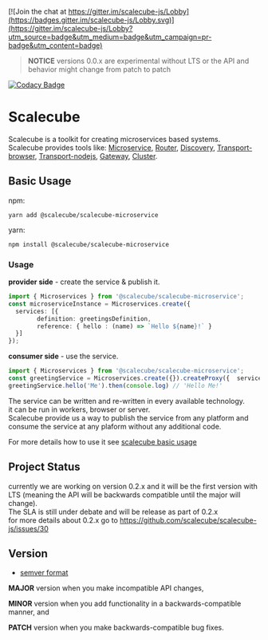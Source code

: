 [![Join the chat at https://gitter.im/scalecube-js/Lobby](https://badges.gitter.im/scalecube-js/Lobby.svg)](https://gitter.im/scalecube-js/Lobby?utm_source=badge&utm_medium=badge&utm_campaign=pr-badge&utm_content=badge)

> **NOTICE** versions 0.0.x are experimental without LTS or the API and behavior might change from patch to patch

[![Codacy Badge](https://api.codacy.com/project/badge/Grade/39bc4219854c4de09abf28a920a474ad)](https://www.codacy.com/app/ido/scalecube-js?utm_source=github.com&utm_medium=referral&utm_content=scalecube/scalecube-js&utm_campaign=Badge_Grade)

# Scalecube

Scalecube is a toolkit for creating microservices based systems.  
Scalecube provides tools like: [Microservice](packages/scalecube-microservice/README.md), [Router](<>), [Discovery](packages/scalecube-discovery/README.md), [Transport-browser](packages/transport-browser/README.md), [Transport-nodejs](packages/transport-nodejs/README.md), [Gateway](<>), [Cluster](<>).

## Basic Usage

npm:

```text
yarn add @scalecube/scalecube-microservice
```

yarn:

```text
npm install @scalecube/scalecube-microservice
```

### Usage

**provider side** - create the service & publish it.

```typescript
import { Microservices } from '@scalecube/scalecube-microservice';
const microserviceInstance = Microservices.create({
  services: [{
        definition: greetingsDefinition,
        reference: { hello : (name) => `Hello ${name}!` }
  }]
});
```

**consumer side** - use the service.

```typescript
import { Microservices } from '@scalecube/scalecube-microservice';
const greetingService = Microservices.create({}).createProxy({  serviceDefinition: greetingsDefinition });
greetingService.hello('Me').then(console.log) // 'Hello Me!'
```

The service can be written and re-written in every available technology.  
it can be run in workers, browser or server.  
Scalecube provide us a way to publish the service from any platform and consume the service at any plaform without any additional code.

For more details how to use it see [scalecube basic usage](packages/scalecube-microservice/README.md)

## Project Status

currently we are working on version 0.2.x
and it will be the first version with LTS (meaning the API will be backwards compatible until the major will change).  
The SLA is still under debate and will be release as part of 0.2.x  
for more details about 0.2.x go to <https://github.com/scalecube/scalecube-js/issues/30>

## Version

-   [semver format](http://semver.org/)

**MAJOR** version when you make incompatible API changes,

**MINOR** version when you add functionality in a backwards-compatible manner, and

**PATCH** version when you make backwards-compatible bug fixes.

<!--

Working with microservices allow you:
- **Scale-up** 
  - Scale develop capacity as your team grow.
- **Technology agnostic**
  - Avoiding tight-coupling between service implementation and technology.
 
With Scalecube it is also possible to create monolith,
and change to microservice architecture when you are ready to scale.




## Problems microservice solves:

- Have you ever wanted to replace only part of your code as technology progress?
- Have you ever had to develop the same (or similar) logic multiple times?
- Have you ever had hard integration process between different teams?

#### Solve integration problem
Develop capacity scale as your team grows,

but the integration between features/ change requests/ etc.. become harder.

Scalecube approach for solving this problem:
- define API for a service.
- service must implement the given API.

After service is defined, it is possible for the service provider and the service consumer to work independently.

- once the service is production-ready the consumer doesn't need to have any integration phase. 

#### Solve technology block
Changing technology is never easy but almost always necessary.

It is common that js libraries developed/changed over time.

working with micro-services you will be able to replace/update small part of your code.

with Scalecube you will be able to take it one step further.

it will be possible to change the service between backEnd technology and frontEnd technology.
-->
